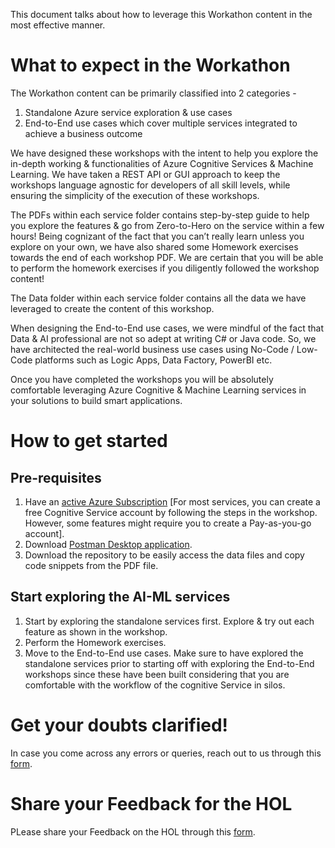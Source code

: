 This document talks about how to leverage this Workathon content in the most effective manner. 

# What to expect in the Workathon

The Workathon content can be primarily classified into 2 categories -

1.	Standalone Azure service exploration & use cases
2.	End-to-End use cases which cover multiple services integrated to achieve a business outcome

We have designed these workshops with the intent to help you explore the in-depth working & functionalities of Azure Cognitive Services & Machine Learning. We have taken a REST API or GUI approach to keep the workshops language agnostic for developers of all skill levels, while ensuring the simplicity of the execution of these workshops.

The PDFs within each service folder contains step-by-step guide to help you explore the features & go from Zero-to-Hero on the service within a few hours! Being cognizant of the fact that you can’t really learn unless you explore on your own, we have also shared some Homework exercises towards the end of each workshop PDF. We are certain that you will be able to perform the homework exercises if you diligently followed the workshop content!

The Data folder within each service folder contains all the data we have leveraged to create the content of this workshop.

When designing the End-to-End use cases, we were mindful of the fact that Data & AI professional are not so adept at writing C# or Java code. So, we have architected the real-world business use cases using No-Code / Low-Code platforms such as Logic Apps, Data Factory, PowerBI etc.

Once you have completed the workshops you will be absolutely comfortable leveraging Azure Cognitive & Machine Learning services in your solutions to build smart applications.

# How to get started

## Pre-requisites
1.	Have an [active Azure Subscription](https://azure.microsoft.com/en-in/free) [For most services, you can create a free Cognitive Service account by following the steps in the workshop. However, some features might require you to create a Pay-as-you-go account].
2.	Download [Postman Desktop application](https://www.postman.com/downloads).
3.	Download the repository to be easily access the data files and copy code snippets from the PDF file.

## Start exploring the AI-ML services
1.	Start by exploring the standalone services first. Explore & try out each feature as shown in the workshop. 
2.	Perform the Homework exercises.
3.	Move to the End-to-End use cases. Make sure to have explored the standalone services prior to starting off with exploring the End-to-End workshops since these have been built considering that you are comfortable with the workflow of the cognitive Service in silos.

# Get your doubts clarified!

In case you come across any errors or queries, reach out to us through this [form](https://forms.office.com/Pages/ResponsePage.aspx?id=v4j5cvGGr0GRqy180BHbR2bJ5wYYkfBIq-lJri4HVRxUNERFR1o3S0ZCUlRaVTVCNVlBTTdDTVUyTS4u).

# Share your Feedback for the HOL

PLease share your Feedback on the HOL through this [form](https://forms.office.com/Pages/DesignPage.aspx?fragment=FormId%3Dv4j5cvGGr0GRqy180BHbR2bJ5wYYkfBIq-lJri4HVRxUNUpaOENEOFg5SVBaNkNSRkVHNlFOWTY2Vy4u%26Token%3D75ad284d3d7b4bcfb0c5af0037baf637).
